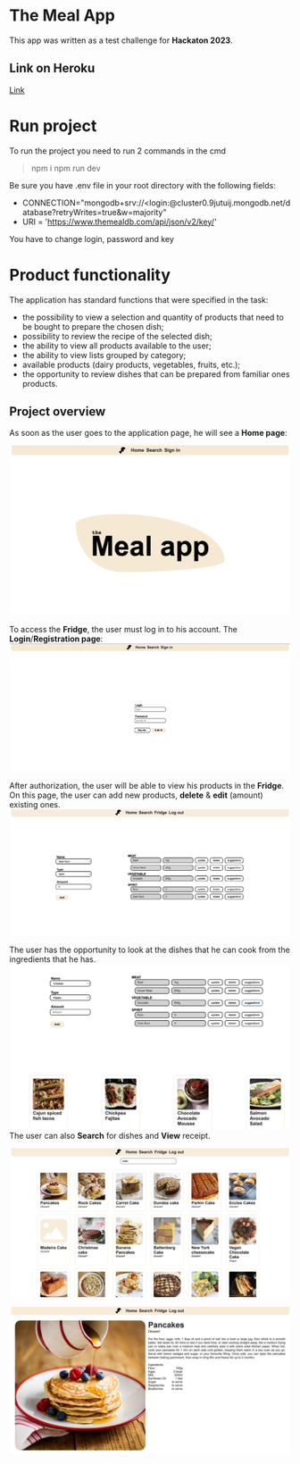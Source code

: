 # The Meal App

This app was written as a test challenge for **Hackaton 2023**.

## Link on Heroku

[Link](https://night-raid-hackaton2023.herokuapp.com)

# Run project

To run the project you need to run 2 commands in the cmd
> npm i
> npm run dev

Be sure you have .env file in your root directory with the following fields: 
- CONNECTION="mongodb+srv://<login:<password>@cluster0.9jutuij.mongodb.net/database?retryWrites=true&w=majority"
- URI = 'https://www.themealdb.com/api/json/v2/key/'

You have to change login, password and key

# Product functionality

The application has standard functions that were specified in the task:
- the possibility to view a selection and quantity of products 
	that need to be bought to prepare the chosen dish;
- possibility to review the recipe of the selected dish;
- the ability to view all products available to the user;
- the ability to view lists grouped by category;
- available products (dairy products, vegetables, fruits, etc.);
- the opportunity to review dishes that can be prepared from
	 familiar ones products.

## Project overview

As soon as the user goes to the application page, he will see a  **Home page**:

![Home page](https://raw.githubusercontent.com/Zonathrope/nightRaid_hackaton_2023/main/Images/Main%20page.png)

To access the **Fridge**, the user must log in to his account. The **Login**/**Registration page**:
![Login/Registration](https://raw.githubusercontent.com/Zonathrope/nightRaid_hackaton_2023/main/Images/login%20page.png)

After authorization, the user will be able to view his products in the **Fridge**. On this page, the user can add new products, **delete** & **edit** (amount) existing ones.
	![Fridge](https://raw.githubusercontent.com/Zonathrope/nightRaid_hackaton_2023/main/Images/fridge.jpg)
	
The user has the opportunity to look at the dishes that he can cook from the ingredients that he has.
![Suggestions](https://raw.githubusercontent.com/Zonathrope/nightRaid_hackaton_2023/main/Images/suggestions.jpg)
The user can also **Search** for dishes and **View** receipt.

![Search](https://raw.githubusercontent.com/Zonathrope/nightRaid_hackaton_2023/main/Images/search.jpg)

![View](https://raw.githubusercontent.com/Zonathrope/nightRaid_hackaton_2023/main/Images/view.jpg)
